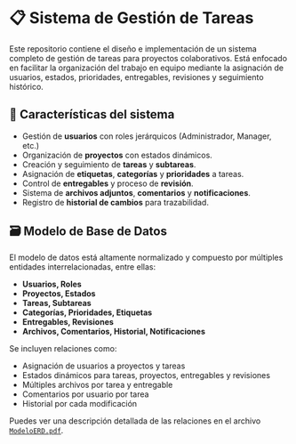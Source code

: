 # 📋 Sistema de Gestión de Tareas

Este repositorio contiene el diseño e implementación de un sistema completo de gestión de tareas para proyectos colaborativos. Está enfocado en facilitar la organización del trabajo en equipo mediante la asignación de usuarios, estados, prioridades, entregables, revisiones y seguimiento histórico.

## 🧩 Características del sistema

- Gestión de **usuarios** con roles jerárquicos (Administrador, Manager, etc.)
- Organización de **proyectos** con estados dinámicos.
- Creación y seguimiento de **tareas** y **subtareas**.
- Asignación de **etiquetas**, **categorías** y **prioridades** a tareas.
- Control de **entregables** y proceso de **revisión**.
- Sistema de **archivos adjuntos**, **comentarios** y **notificaciones**.
- Registro de **historial de cambios** para trazabilidad.

## 🗃️ Modelo de Base de Datos

El modelo de datos está altamente normalizado y compuesto por múltiples entidades interrelacionadas, entre ellas:

- **Usuarios, Roles**
- **Proyectos, Estados**
- **Tareas, Subtareas**
- **Categorías, Prioridades, Etiquetas**
- **Entregables, Revisiones**
- **Archivos, Comentarios, Historial, Notificaciones**

Se incluyen relaciones como:

- Asignación de usuarios a proyectos y tareas
- Estados dinámicos para tareas, proyectos, entregables y revisiones
- Múltiples archivos por tarea y entregable
- Comentarios por usuario por tarea
- Historial por cada modificación

Puedes ver una descripción detallada de las relaciones en el archivo [`ModeloERD.pdf`](./ModeloERD.pdf).



